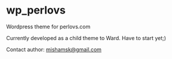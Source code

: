 wp_perlovs
==========

Wordpress theme for perlovs.com

Currently developed as a child theme to Ward. Have to start yet;)

Contact author: mishamsk@gmail.com
